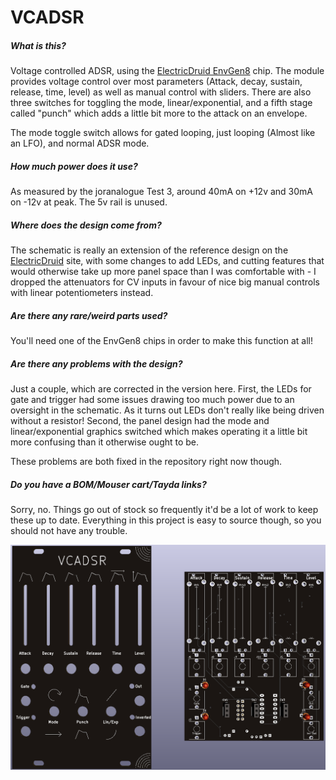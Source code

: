 # VCADSR

##### What is this?

Voltage controlled ADSR, using the [ElectricDruid EnvGen8](https://electricdruid.net/product/envgen8/) chip. The module provides voltage control over most parameters (Attack, decay, sustain, release, time, level) as well as manual control with sliders. There are also three switches for toggling the mode, linear/exponential, and a fifth stage called "punch" which adds a little bit more to the attack on an envelope.

The mode toggle switch allows for gated looping, just looping (Almost like an LFO), and normal ADSR mode.

##### How much power does it use?

As measured by the joranalogue Test 3, around 40mA on +12v and 30mA on -12v at peak. The 5v rail is unused.

##### Where does the design come from?

The schematic is really an extension of the reference design on the [ElectricDruid](https://electricdruid.net/product/envgen8/) site, with some changes to add LEDs, and cutting features that would otherwise take up more panel space than I was comfortable with - I dropped the attenuators for CV inputs in favour of nice big manual controls with linear potentiometers instead.

##### Are there any rare/weird parts used?

You'll need one of the EnvGen8 chips in order to make this function at all!

##### Are there any problems with the design?

Just a couple, which are corrected in the version here. First, the LEDs for gate and trigger had some issues drawing too much power due to an oversight in the schematic. As it turns out LEDs don't really like being driven without a resistor! Second, the panel design had the mode and linear/exponential graphics switched which makes operating it a little bit more confusing than it otherwise ought to be.

These problems are both fixed in the repository right now though.

##### Do you have a BOM/Mouser cart/Tayda links?

Sorry, no. Things go out of stock so frequently it'd be a lot of work to keep these up to date. Everything in this project is easy to source though, so you should not have any trouble.

![](images/vcadsr.png)
